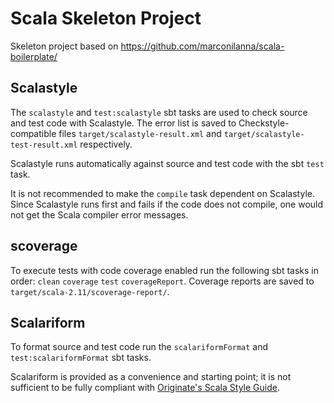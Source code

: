 Scala Skeleton Project
======================

Skeleton project based on https://github.com/marconilanna/scala-boilerplate/

Scalastyle
----------

The `scalastyle` and `test:scalastyle` sbt tasks are used to check source and test code with Scalastyle. The error list is saved to Checkstyle-compatible files `target/scalastyle-result.xml` and `target/scalastyle-test-result.xml` respectively.

Scalastyle runs automatically against source and test code with the sbt `test` task.

It is not recommended to make the `compile` task dependent on Scalastyle. Since Scalastyle runs first and fails if the code does not compile, one would not get the Scala compiler error messages.

scoverage
---------

To execute tests with code coverage enabled run the following sbt tasks in order: `clean` `coverage` `test` `coverageReport`. Coverage reports are saved to `target/scala-2.11/scoverage-report/`.

Scalariform
-----------

To format source and test code run the `scalariformFormat` and `test:scalariformFormat` sbt tasks.

Scalariform is provided as a convenience and starting point; it is not sufficient to be fully compliant with [Originate's Scala Style Guide](https://github.com/Originate/guide/tree/master/scala).
